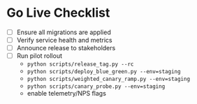 # Go Live Checklist

- [ ] Ensure all migrations are applied
- [ ] Verify service health and metrics
- [ ] Announce release to stakeholders
- [ ] Run pilot rollout
    - `python scripts/release_tag.py --rc`
    - `python scripts/deploy_blue_green.py --env=staging`
    - `python scripts/weighted_canary_ramp.py --env=staging`
    - `python scripts/canary_probe.py --env=staging`
    - enable telemetry/NPS flags
